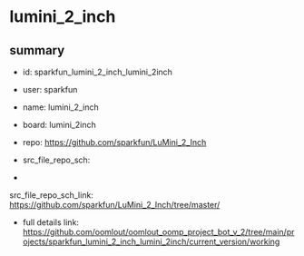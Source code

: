 # lumini_2_inch
 
## summary 
* id: sparkfun_lumini_2_inch_lumini_2inch
* user: sparkfun
* name: lumini_2_inch
* board: lumini_2inch
* repo: https://github.com/sparkfun/LuMini_2_Inch



* src_file_repo_sch: 
*
 src_file_repo_sch_link: https://github.com/sparkfun/LuMini_2_Inch/tree/master/
* full details link: https://github.com/oomlout/oomlout_oomp_project_bot_v_2/tree/main/projects/sparkfun_lumini_2_inch_lumini_2inch/current_version/working  






